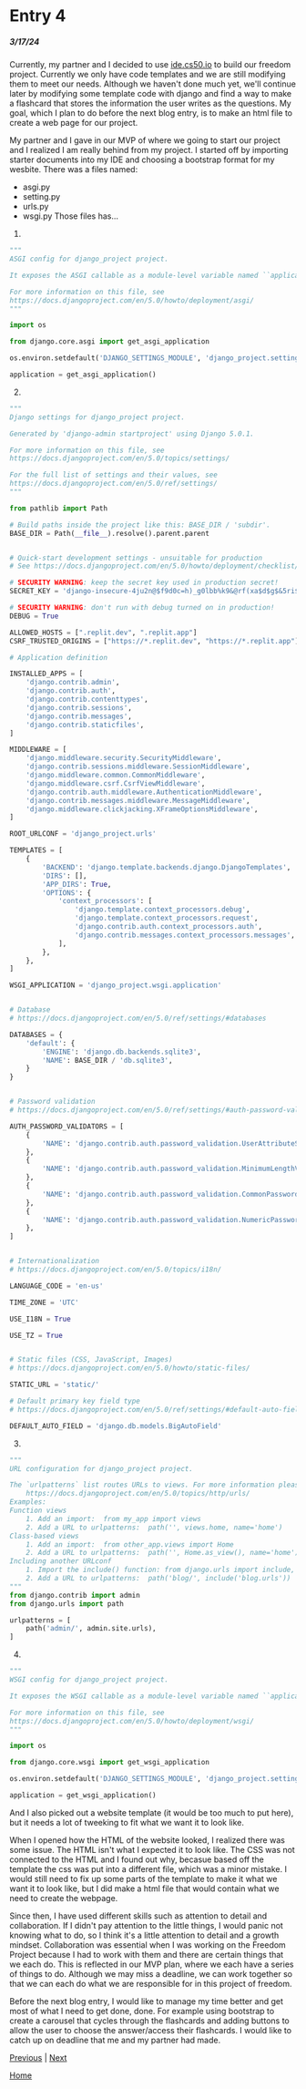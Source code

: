 # Entry 4
##### 3/17/24

Currently, my partner and I decided to use [ide.cs50.io](https://cs50.dev/) to build our freedom project. Currently we only have code templates and we are still modifying them to meet our needs. Although we haven't done much yet, we'll continue later by modifying some template code with django and find a way to make a flashcard that stores the information the user writes as the questions. My goal, which I plan to do before the next blog entry, is to make an html file to create a web page for our project.

My partner and I gave in our MVP of where we going to start our project and I realized I am really behind from my project. 
I started off by importing starter documents into my IDE and choosing a bootstrap format for my wesbite.
There was a files named:
* asgi.py
* setting.py
* urls.py
* wsgi.py
 Those files has...
1. 
```python
"""
ASGI config for django_project project.

It exposes the ASGI callable as a module-level variable named ``application``.

For more information on this file, see
https://docs.djangoproject.com/en/5.0/howto/deployment/asgi/
"""

import os

from django.core.asgi import get_asgi_application

os.environ.setdefault('DJANGO_SETTINGS_MODULE', 'django_project.settings')

application = get_asgi_application()
```
2.
```python
"""
Django settings for django_project project.

Generated by 'django-admin startproject' using Django 5.0.1.

For more information on this file, see
https://docs.djangoproject.com/en/5.0/topics/settings/

For the full list of settings and their values, see
https://docs.djangoproject.com/en/5.0/ref/settings/
"""

from pathlib import Path

# Build paths inside the project like this: BASE_DIR / 'subdir'.
BASE_DIR = Path(__file__).resolve().parent.parent


# Quick-start development settings - unsuitable for production
# See https://docs.djangoproject.com/en/5.0/howto/deployment/checklist/

# SECURITY WARNING: keep the secret key used in production secret!
SECRET_KEY = 'django-insecure-4ju2n@$f9d0c=h)_g0lbb%k9&@rf(xa$d$g$&5ri$uf)*gev^4'

# SECURITY WARNING: don't run with debug turned on in production!
DEBUG = True

ALLOWED_HOSTS = [".replit.dev", ".replit.app"]
CSRF_TRUSTED_ORIGINS = ["https://*.replit.dev", "https://*.replit.app"]

# Application definition

INSTALLED_APPS = [
    'django.contrib.admin',
    'django.contrib.auth',
    'django.contrib.contenttypes',
    'django.contrib.sessions',
    'django.contrib.messages',
    'django.contrib.staticfiles',
]

MIDDLEWARE = [
    'django.middleware.security.SecurityMiddleware',
    'django.contrib.sessions.middleware.SessionMiddleware',
    'django.middleware.common.CommonMiddleware',
    'django.middleware.csrf.CsrfViewMiddleware',
    'django.contrib.auth.middleware.AuthenticationMiddleware',
    'django.contrib.messages.middleware.MessageMiddleware',
    'django.middleware.clickjacking.XFrameOptionsMiddleware',
]

ROOT_URLCONF = 'django_project.urls'

TEMPLATES = [
    {
        'BACKEND': 'django.template.backends.django.DjangoTemplates',
        'DIRS': [],
        'APP_DIRS': True,
        'OPTIONS': {
            'context_processors': [
                'django.template.context_processors.debug',
                'django.template.context_processors.request',
                'django.contrib.auth.context_processors.auth',
                'django.contrib.messages.context_processors.messages',
            ],
        },
    },
]

WSGI_APPLICATION = 'django_project.wsgi.application'


# Database
# https://docs.djangoproject.com/en/5.0/ref/settings/#databases

DATABASES = {
    'default': {
        'ENGINE': 'django.db.backends.sqlite3',
        'NAME': BASE_DIR / 'db.sqlite3',
    }
}


# Password validation
# https://docs.djangoproject.com/en/5.0/ref/settings/#auth-password-validators

AUTH_PASSWORD_VALIDATORS = [
    {
        'NAME': 'django.contrib.auth.password_validation.UserAttributeSimilarityValidator',
    },
    {
        'NAME': 'django.contrib.auth.password_validation.MinimumLengthValidator',
    },
    {
        'NAME': 'django.contrib.auth.password_validation.CommonPasswordValidator',
    },
    {
        'NAME': 'django.contrib.auth.password_validation.NumericPasswordValidator',
    },
]


# Internationalization
# https://docs.djangoproject.com/en/5.0/topics/i18n/

LANGUAGE_CODE = 'en-us'

TIME_ZONE = 'UTC'

USE_I18N = True

USE_TZ = True


# Static files (CSS, JavaScript, Images)
# https://docs.djangoproject.com/en/5.0/howto/static-files/

STATIC_URL = 'static/'

# Default primary key field type
# https://docs.djangoproject.com/en/5.0/ref/settings/#default-auto-field

DEFAULT_AUTO_FIELD = 'django.db.models.BigAutoField'
```
3.
```python
"""
URL configuration for django_project project.

The `urlpatterns` list routes URLs to views. For more information please see:
    https://docs.djangoproject.com/en/5.0/topics/http/urls/
Examples:
Function views
    1. Add an import:  from my_app import views
    2. Add a URL to urlpatterns:  path('', views.home, name='home')
Class-based views
    1. Add an import:  from other_app.views import Home
    2. Add a URL to urlpatterns:  path('', Home.as_view(), name='home')
Including another URLconf
    1. Import the include() function: from django.urls import include, path
    2. Add a URL to urlpatterns:  path('blog/', include('blog.urls'))
"""
from django.contrib import admin
from django.urls import path

urlpatterns = [
    path('admin/', admin.site.urls),
]
```
4.
```python
"""
WSGI config for django_project project.

It exposes the WSGI callable as a module-level variable named ``application``.

For more information on this file, see
https://docs.djangoproject.com/en/5.0/howto/deployment/wsgi/
"""

import os

from django.core.wsgi import get_wsgi_application

os.environ.setdefault('DJANGO_SETTINGS_MODULE', 'django_project.settings')

application = get_wsgi_application()
```
And I also picked out a website template (it would be too much to put here), but it needs a lot of tweeking to fit what we want it to look like.

When I opened how the HTML of the website looked, I realized there was some issue. The HTML isn't what I expected it to look like. The CSS was not connected to the HTML and I found out why, becasue based off the template the css was put into a different file, which was a minor mistake. I would still need to fix up some parts of the template to make it what we want it to look like, but I did make a html file that would contain what we need to create the webpage. 

Since then, I have used different skills such as attention to detail and collaboration. If I didn't pay attention to the little things, I would panic not knowing what to do, so I think it's a little attention to detail and a growth mindset. Collaboration was essential when I was working on the Freedom Project because I had to work with them and there are certain things that we each do. This is reflected in our MVP plan, where we each have a series of things to do. Although we may miss a deadline, we can work together so that we can each do what we are responsible for in this project of freedom.

Before the next blog entry, I would like to manage my time better and get most of what I need to get done, done. For example using bootstrap to create a carousel that cycles through the flashcards and adding buttons to allow the user to choose the answer/access their flashcards. I would like to catch up on deadline that me and my partner had made. 


[Previous](entry03.md) | [Next](entry05.md)

[Home](../README.md)

